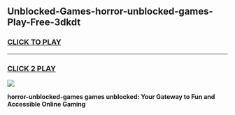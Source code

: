 
## Unblocked-Games-horror-unblocked-games-Play-Free-3dkdt
<h3>
<a href="https://premium76.site?title=horror-unblocked-games&ref=23A">CLICK TO PLAY</a></h3>
<hr>

<h3>
<a href="https://premium76.site?title=horror-unblocked-games&ref=23A">CLICK 2 PLAY</a>
  
</h3>

<a href="https://premium76.site?title=horror-unblocked-games&ref=23A"><img src="https://clearcache.store/games.png"></a>


**horror-unblocked-games games unblocked: Your Gateway to Fun and Accessible Online Gaming**
